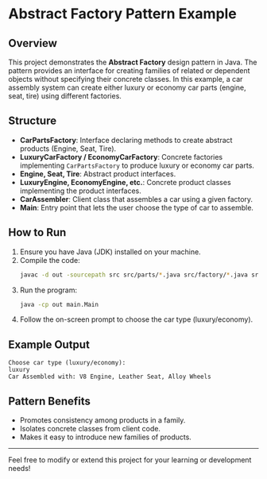 # Abstract Factory Pattern Example

## Overview
This project demonstrates the **Abstract Factory** design pattern in Java. The pattern provides an interface for creating families of related or dependent objects without specifying their concrete classes. In this example, a car assembly system can create either luxury or economy car parts (engine, seat, tire) using different factories.

## Structure
- **CarPartsFactory**: Interface declaring methods to create abstract products (Engine, Seat, Tire).
- **LuxuryCarFactory / EconomyCarFactory**: Concrete factories implementing `CarPartsFactory` to produce luxury or economy car parts.
- **Engine, Seat, Tire**: Abstract product interfaces.
- **LuxuryEngine, EconomyEngine, etc.**: Concrete product classes implementing the product interfaces.
- **CarAssembler**: Client class that assembles a car using a given factory.
- **Main**: Entry point that lets the user choose the type of car to assemble.

## How to Run
1. Ensure you have Java (JDK) installed on your machine.
2. Compile the code:
   ```sh
   javac -d out -sourcepath src src/parts/*.java src/factory/*.java src/client/*.java src/main/Main.java
   ```
3. Run the program:
   ```sh
   java -cp out main.Main
   ```
4. Follow the on-screen prompt to choose the car type (luxury/economy).

## Example Output
```
Choose car type (luxury/economy):
luxury
Car Assembled with: V8 Engine, Leather Seat, Alloy Wheels
```

## Pattern Benefits
- Promotes consistency among products in a family.
- Isolates concrete classes from client code.
- Makes it easy to introduce new families of products.

---
Feel free to modify or extend this project for your learning or development needs!
